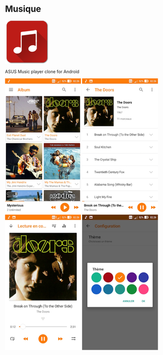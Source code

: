 # Musique
 ![Icône](/app/src/main/res/mipmap-xxhdpi/ic_launcher.png) 
 
  ASUS Music player clone for Android


 <img alt="screenshot" src="/screenshots/01.jpg?raw=true" width="250px" />
 <img alt="screenshot" src="/screenshots/02.jpg?raw=true" width="250px" />
 <img alt="screenshot" src="/screenshots/03.jpg?raw=true" width="250px" />
 <img alt="screenshot" src="/screenshots/04.jpg?raw=true" width="250px" />
 
